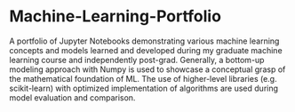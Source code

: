 ﻿# Machine-Learning-Portfolio

A portfolio of Jupyter Notebooks demonstrating various machine learning concepts and models learned and developed during my graduate machine learning course and independently post-grad. Generally, a bottom-up modeling approach with Numpy is used to showcase a conceptual grasp of the mathematical foundation of ML. The use of higher-level libraries (e.g. scikit-learn) with optimized implementation of algorithms are used during model evaluation and comparison.

